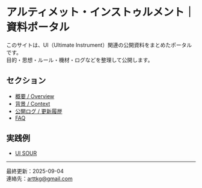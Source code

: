 # アルティメット・インストゥルメント｜資料ポータル

このサイトは、UI（Ultimate Instrument）関連の公開資料をまとめたポータルです。  
目的・思想・ルール・機材・ログなどを整理して公開します。

## セクション
- [概要 / Overview](docs/overview.md)
- [背景 / Context](docs/context.md)  
- [公開ログ / 更新履歴](docs/logs.md)
- [FAQ](docs/faq.md)
## 実践例
- [UI SOUR](docs/ui_sour/index.md)
---

最終更新：2025-09-04  
連絡先：arttkg@gmail.com
